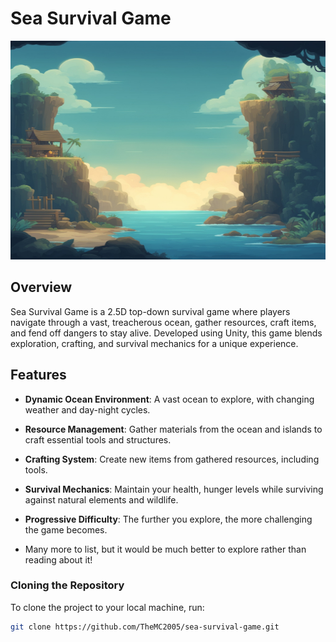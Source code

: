 # Sea Survival Game

<img src="sea-survival-game/Assets/Sprites/background.jpg" alt="Sea Survival Game" width="100%" height="350px"/>

## Overview

Sea Survival Game is a 2.5D top-down survival game where players navigate through a vast, treacherous ocean, gather resources, craft items, and fend off dangers to stay alive. Developed using Unity, this game blends exploration, crafting, and survival mechanics for a unique experience.

## Features

- **Dynamic Ocean Environment**: A vast ocean to explore, with changing weather and day-night cycles.
- **Resource Management**: Gather materials from the ocean and islands to craft essential tools and structures.
- **Crafting System**: Create new items from gathered resources, including tools.
- **Survival Mechanics**: Maintain your health, hunger levels while surviving against natural elements and wildlife.
- **Progressive Difficulty**: The further you explore, the more challenging the game becomes.

- Many more to list, but it would be much better to explore rather than reading about it!

### Cloning the Repository

To clone the project to your local machine, run:

```bash
git clone https://github.com/TheMC2005/sea-survival-game.git
